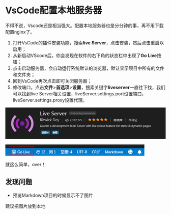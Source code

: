 # VsCode配置本地服务器

不得不说，Vscode还是相当强大。配置本地服务器也是分分钟的事，再不用下载配置nginx了。

1. 打开VsCode的插件安装功能，搜索**live Server**，点击安装，然后点击重启以启用；
2. 从新启动VScode后，你会发现在软件的右下角的状态栏中出现了**Go Live**按钮；
3. 点击启动服务器，会自动运行系统默认的浏览器，默认显示项目中所有的文件和文件夹；
4. 回到VsCode再次点击即可关闭服务器；
5. 修改端口，点击**文件**>**首选项**>**设置**，搜索关键字**liveserver**一直往下找，我们可以找到live Server相关设置，liveServer.settings.port设置端口，liveServer.settings.proxy设置代理。

![](../assets/LiveServer_1.png)

![](../assets/LiveServer_2.png)
   
就这么简单，over！

## 发现问题

- 预览Markdown项目的时候显示不了图片

建议把图片放到本地